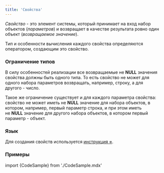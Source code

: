 ```yaml
---
title: 'Свойства'
---
```


*Свойство* - это элемент системы, который принимает на вход набор объектов (*параметров*) и возвращает в качестве результата ровно один объект (*возвращаемое значение*). 

Тип и особенности вычисления каждого свойства определяются оператором, создающим это свойство.

### Ограничение типов

В силу особенностей реализации все возвращаемые не **NULL** значения свойства должны быть одного типа. То есть свойство не может для одного набора параметров возвращать, например, строку, а для другого - число.

Такое же ограничение существует и для каждого параметра свойства: свойство не может иметь не **NULL** значение для набора объектов, в котором, например, первый параметр строка, и при этом иметь не **NULL** значение для другого набора объектов, в котором первый параметр - объект.

### Язык

Для создания свойств используется [инструкция **=**](Инструкция_=.md). 

### Примеры

import {CodeSample} from './CodeSample.mdx'

<CodeSample url="https://documentation.lsfusion.org/sample?file=PropertySample"/>
